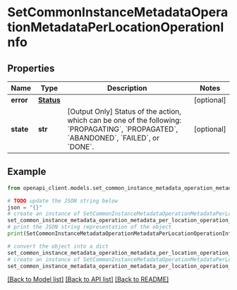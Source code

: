 # SetCommonInstanceMetadataOperationMetadataPerLocationOperationInfo


## Properties

Name | Type | Description | Notes
------------ | ------------- | ------------- | -------------
**error** | [**Status**](Status.md) |  | [optional] 
**state** | **str** | [Output Only] Status of the action, which can be one of the following: &#x60;PROPAGATING&#x60;, &#x60;PROPAGATED&#x60;, &#x60;ABANDONED&#x60;, &#x60;FAILED&#x60;, or &#x60;DONE&#x60;. | [optional] 

## Example

```python
from openapi_client.models.set_common_instance_metadata_operation_metadata_per_location_operation_info import SetCommonInstanceMetadataOperationMetadataPerLocationOperationInfo

# TODO update the JSON string below
json = "{}"
# create an instance of SetCommonInstanceMetadataOperationMetadataPerLocationOperationInfo from a JSON string
set_common_instance_metadata_operation_metadata_per_location_operation_info_instance = SetCommonInstanceMetadataOperationMetadataPerLocationOperationInfo.from_json(json)
# print the JSON string representation of the object
print(SetCommonInstanceMetadataOperationMetadataPerLocationOperationInfo.to_json())

# convert the object into a dict
set_common_instance_metadata_operation_metadata_per_location_operation_info_dict = set_common_instance_metadata_operation_metadata_per_location_operation_info_instance.to_dict()
# create an instance of SetCommonInstanceMetadataOperationMetadataPerLocationOperationInfo from a dict
set_common_instance_metadata_operation_metadata_per_location_operation_info_from_dict = SetCommonInstanceMetadataOperationMetadataPerLocationOperationInfo.from_dict(set_common_instance_metadata_operation_metadata_per_location_operation_info_dict)
```
[[Back to Model list]](../README.md#documentation-for-models) [[Back to API list]](../README.md#documentation-for-api-endpoints) [[Back to README]](../README.md)


